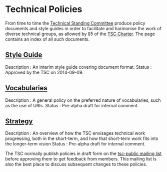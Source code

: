 # Technical Policies

From time to time the [Technical Standing Committee](/) produce policy
documents and style guides in order to facilitate and harmonise the work
of diverse technical groups, as allowed by §5 of the [TSC
Charter](/charter).  The page contains an index of all such documents.

## [Style Guide](style) 
Description
:   An interim style guide covering document format. 
Status
:   Approved by the TSC on 2014-09-09.

## [Vocabularies](vocabularies)
Description
:   A general policy on the preferred nature of vocabularies, such as
    the use of URIs.
Status
:   Pre-alpha draft for internal comment.

## [Strategy](strategy)
Description
:   An overview of how the TSC envisages technical work progressing, both in
    the short-term, and how that short-term work fits into the longer-term
    vision
Status
:   Pre-alpha draft for internal comment.

The TSC normally publish policies in draft form on the [tsc-public
mailing list](/tsc-public) before approving them to get feedback from
members.  This mailing list is also the best place to discuss
subsequent changes to these policies.
